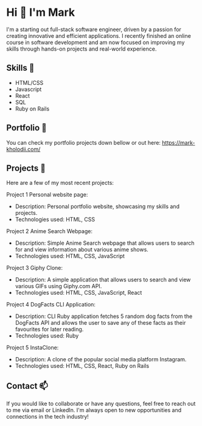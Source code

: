 # Hi 👋 I'm Mark

I'm a starting out full-stack software engineer, driven by a passion for creating innovative and efficient applications. I recently finished an online course in software development and am now focused on improving my skills through hands-on projects and real-world experience.

## Skills 🌱
* HTML/CSS
* Javascript
* React
* SQL
* Ruby on Rails

## Portfolio 🔭
You can check my portfolio projects down bellow or out here: https://mark-kholodii.com/

## Projects 🚧
Here are a few of my most recent projects:

Project 1 Personal website page:
* Description: Personal portfolio website, showcasing my skills and projects.
* Technologies used: HTML, CSS

Project 2 Anime Search Webpage:
* Description: Simple Anime Search webpage that allows users to search for and view information about various anime shows.
* Technologies used: HTML, CSS, JavaScript

Project 3 Giphy Clone:
* Description: A simple application that allows users to search and view various GIFs using Giphy.com API.
* Technologies used: HTML, CSS, JavaScript, React

Project 4 DogFacts CLI Application:
* Description: CLI Ruby application fetches 5 random dog facts from the DogFacts API and allows the user to save any of these facts as their favourites for later reading.
* Technologies used: Ruby

Project 5 InstaClone:
* Description: A clone of the popular social media platform Instagram.
* Technologies used: HTML, CSS, React, Ruby on Rails

## Contact 📫
If you would like to collaborate or have any questions, feel free to reach out to me via email or LinkedIn. I'm always open to new opportunities and connections in the tech industry!


<!--
**MarkXtenda/MarkXtenda** is a ✨ _special_ ✨ repository because its `README.md` (this file) appears on your GitHub profile.

Here are some ideas to get you started:

- 🔭 I’m currently working on ...
- 🌱 I’m currently learning ...
- 👯 I’m looking to collaborate on ...
- 🤔 I’m looking for help with ...
- 💬 Ask me about ...
- 📫 How to reach me: ...
- 😄 Pronouns: ...
- ⚡ Fun fact: ...
-->

